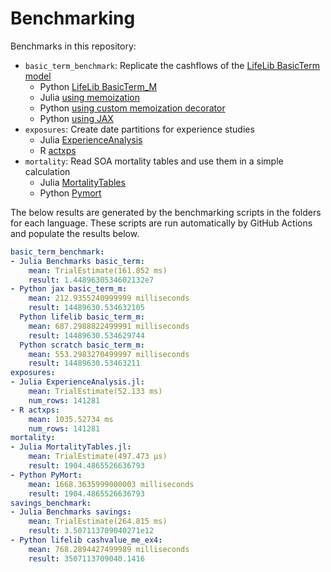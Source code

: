 # Benchmarking

Benchmarks in this repository:

* `basic_term_benchmark`: Replicate the cashflows of the [LifeLib BasicTerm model](https://github.com/lifelib-dev/lifelib/tree/main/lifelib/libraries/basiclife/BasicTerm_M)
    * Python [LifeLib BasicTerm_M](https://github.com/lifelib-dev/lifelib/tree/main/lifelib/libraries/basiclife/BasicTerm_M)
    * Julia [using memoization](https://github.com/actuarialopensource/benchmarks/blob/main/Julia/src/Benchmarks.jl)
    * Python [using custom memoization decorator](https://github.com/actuarialopensource/benchmarks/blob/main/Python/basicterm_scratch.py)
    * Python [using JAX](https://github.com/actuarialopensource/benchmarks/blob/main/Python/basicterm_jax.py)
* `exposures`: Create date partitions for experience studies
    * Julia [ExperienceAnalysis](https://github.com/JuliaActuary/ExperienceAnalysis.jl)
    * R [actxps](https://github.com/mattheaphy/actxps)
* `mortality`: Read SOA mortality tables and use them in a simple calculation
    * Julia [MortalityTables](https://github.com/JuliaActuary/MortalityTables.jl)
    * Python [Pymort](https://github.com/actuarialopensource/pymort)

The below results are generated by the benchmarking scripts in the folders for each language. These scripts are run automatically by GitHub Actions and populate the results below. 
```yaml 
basic_term_benchmark:
- Julia Benchmarks basic_term:
    mean: TrialEstimate(161.852 ms)
    result: 1.4489630534602132e7
- Python jax basic_term_m:
    mean: 212.9355240999999 milliseconds
    result: 14489630.534632105
  Python lifelib basic_term_m:
    mean: 687.2988822499991 milliseconds
    result: 14489630.534629744
  Python scratch basic_term_m:
    mean: 553.2983270499997 milliseconds
    result: 14489630.53463211
exposures:
- Julia ExperienceAnalysis.jl:
    mean: TrialEstimate(52.133 ms)
    num_rows: 141281
- R actxps:
    mean: 1035.52734 ms
    num_rows: 141281
mortality:
- Julia MortalityTables.jl:
    mean: TrialEstimate(497.473 μs)
    result: 1904.4865526636793
- Python PyMort:
    mean: 1668.3635999000003 milliseconds
    result: 1904.4865526636793
savings_benchmark:
- Julia Benchmarks savings:
    mean: TrialEstimate(264.815 ms)
    result: 3.507113709040271e12
- Python lifelib cashvalue_me_ex4:
    mean: 768.2894427499989 milliseconds
    result: 3507113709040.1416
```
